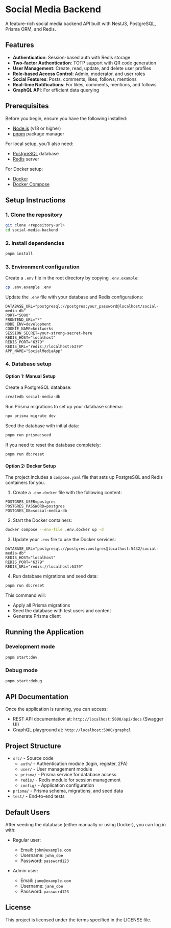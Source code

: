# Social Media Backend

A feature-rich social media backend API built with NestJS, PostgreSQL, Prisma ORM, and Redis.

## Features

- **Authentication**: Session-based auth with Redis storage
- **Two-factor Authentication**: TOTP support with QR code generation
- **User Management**: Create, read, update, and delete user profiles
- **Role-based Access Control**: Admin, moderator, and user roles
- **Social Features**: Posts, comments, likes, follows, mentions
- **Real-time Notifications**: For likes, comments, mentions, and follows
- **GraphQL API**: For efficient data querying

## Prerequisites

Before you begin, ensure you have the following installed:

- [Node.js](https://nodejs.org/) (v18 or higher)
- [pnpm](https://pnpm.io/installation) package manager

For local setup, you'll also need:

- [PostgreSQL](https://www.postgresql.org/download/) database
- [Redis](https://redis.io/download) server

For Docker setup:

- [Docker](https://docs.docker.com/get-docker/)
- [Docker Compose](https://docs.docker.com/compose/install/)

## Setup Instructions

### 1. Clone the repository

```bash
git clone <repository-url>
cd social-media-backend
```

### 2. Install dependencies

```bash
pnpm install
```

### 3. Environment configuration

Create a `.env` file in the root directory by copying `.env.example`:

```bash
cp .env.example .env
```

Update the `.env` file with your database and Redis configurations:

```
DATABASE_URL="postgresql://postgres:your_password@localhost/social-media-db"
PORT="5000"
FRONTEND_URL="*"
NODE_ENV=development
COOKIE_NAME=knitworks
SESSION_SECRET=your-strong-secret-here
REDIS_HOST="localhost"
REDIS_PORT="6379"
REDIS_URL="redis://localhost:6379"
APP_NAME="SocialMediaApp"
```

### 4. Database setup

#### Option 1: Manual Setup

Create a PostgreSQL database:

```bash
createdb social-media-db
```

Run Prisma migrations to set up your database schema:

```bash
npx prisma migrate dev
```

Seed the database with initial data:

```bash
pnpm run prisma:seed
```

If you need to reset the database completely:

```bash
pnpm run db:reset
```

#### Option 2: Docker Setup

The project includes a `compose.yaml` file that sets up PostgreSQL and Redis containers for you.

1. Create a `.env.docker` file with the following content:

```
POSTGRES_USER=postgres
POSTGRES_PASSWORD=postgres
POSTGRES_DB=social-media-db
```

2. Start the Docker containers:

```bash
docker compose --env-file .env.docker up -d
```

3. Update your `.env` file to use the Docker services:

```
DATABASE_URL="postgresql://postgres:postgres@localhost:5432/social-media-db"
REDIS_HOST="localhost"
REDIS_PORT="6379"
REDIS_URL="redis://localhost:6379"
```

4. Run database migrations and seed data:

```bash
pnpm run db:reset
```

This command will:

- Apply all Prisma migrations
- Seed the database with test users and content
- Generate Prisma client

## Running the Application

### Development mode

```bash
pnpm start:dev
```

### Debug mode

```bash
pnpm start:debug
```

## API Documentation

Once the application is running, you can access:

- REST API documentation at: `http://localhost:5000/api/docs` (Swagger UI)
- GraphQL playground at: `http://localhost:5000/graphql`

## Project Structure

- `src/` - Source code
  - `auth/` - Authentication module (login, register, 2FA)
  - `user/` - User management module
  - `prisma/` - Prisma service for database access
  - `redis/` - Redis module for session management
  - `config/` - Application configuration
- `prisma/` - Prisma schema, migrations, and seed data
- `test/` - End-to-end tests

## Default Users

After seeding the database (either manually or using Docker), you can log in with:

- Regular user:

  - Email: `john@example.com`
  - Username: `john_doe`
  - Password: `password123`

- Admin user:
  - Email: `jane@example.com`
  - Username: `jane_doe`
  - Password: `password123`

## License

This project is licensed under the terms specified in the LICENSE file.
